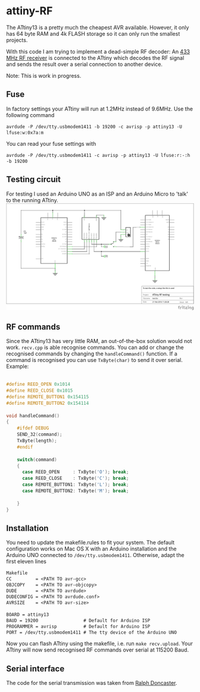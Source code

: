 # attiny-RF
The ATtiny13 is a pretty much the cheapest AVR available. However, it only has 64 byte RAM and 4k FLASH storage so it can only run the smallest projects.

With this code I am trying to implement a dead-simple RF decoder: An [433 MHz RF receiver](https://www.sparkfun.com/products/10532) is connected to the ATtiny which decodes the RF signal and sends the result over a serial connection to another device.

Note: This is work in progress.

## Fuse
In factory settings your ATtiny will run at 1.2MHz instead of 9.6MHz. Use the following command
```
avrdude -P /dev/tty.usbmodem1411 -b 19200 -c avrisp -p attiny13 -U lfuse:w:0x7a:m
```
You can read your fuse settings with 
```
avrdude -P /dev/tty.usbmodem1411 -c avrisp -p attiny13 -U lfuse:r:-:h -b 19200
```


## Testing circuit
For testing I used an Arduino UNO as an ISP and an Arduino Micro to 'talk' to the running ATtiny.
![alt text](https://raw.githubusercontent.com/yannickulrich/attiny-RF/master/build-log/test_schem.png "Schematics")

## RF commands
Since the ATtiny13 has very little RAM, an out-of-the-box solution would not work. `recv.cpp` is able recognise commands. You can add or change the recognised commands by changing the `handleCommand()` function. If a command is recognised you can use `TxByte(char)` to send it over serial. Example:
```C++

#define REED_OPEN 0x1014
#define REED_CLOSE 0x1015
#define REMOTE_BUTTON1 0x154115
#define REMOTE_BUTTON2 0x154114

void handleCommand()
{
    #ifdef DEBUG
    SEND_32(command);
    TxByte(length);
    #endif
    
    switch(command)
    {
      case REED_OPEN     : TxByte('O'); break;
      case REED_CLOSE    : TxByte('C'); break;
      case REMOTE_BUTTON1: TxByte('L'); break;
      case REMOTE_BUTTON2: TxByte('M'); break;
      
    }
}
```

## Installation
You need to update the makefile.rules to fit your system. The default configuration works on Mac OS X with an Arduino installation and the Arduino UNO connected to `/dev/tty.usbmodem1411`. Otherwise, adapt the first eleven lines
```
Makefile
CC         = <PATH TO avr-gcc>
OBJCOPY    = <PATH TO avr-objcopy>
DUDE       = <PATH TO avrdude>
DUDECONFIG = <PATH TO avrdude.conf>
AVRSIZE    = <PATH TO avr-size>

BOARD = attiny13
BAUD = 19200                 # Default for Arduino ISP
PROGRAMMER = avrisp          # Default for Arduino ISP
PORT = /dev/tty.usbmodem1411 # The tty device of the Arduino UNO
```
Now you can flash ATtiny using the makefile, i.e. run
`make recv.upload`. Your ATtiny will now send recognised RF commands over serial at 115200 Baud.


## Serial interface
The code for the serial transmission was taken from [Ralph Doncaster](http://forum.arduino.cc/index.php?topic=207467.0). 



